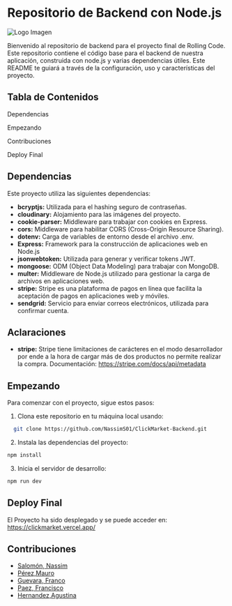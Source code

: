 # Repositorio de Backend con Node.js 

![Logo Imagen](https://github.com/NassimS01/Supermarket/blob/dev_mauro/frontend/src/assets/CLICK.png?raw=true)

Bienvenido al repositorio de backend para el proyecto final de Rolling Code.
Este repositorio contiene el código base para el backend de nuestra aplicación, construida con node.js y varias dependencias útiles.
Este README te guiará a través de la configuración, uso y características del proyecto.

## Tabla de Contenidos

Dependencias

Empezando

Contribuciones

Deploy Final

## Dependencias

Este proyecto utiliza las siguientes dependencias:

* **bcryptjs:** Utilizada para el hashing seguro de contraseñas.
* **cloudinary:** Alojamiento para las imágenes del proyecto.
* **cookie-parser:** Middleware para trabajar con cookies en Express.
* **cors:** Middleware para habilitar CORS (Cross-Origin Resource Sharing).
* **dotenv:** Carga de variables de entorno desde el archivo .env.
* **Express:** Framework para la construcción de aplicaciones web en Node.js
* **jsonwebtoken:** Utilizada para generar y verificar tokens JWT.
* **mongoose:** ODM (Object Data Modeling) para trabajar con MongoDB.
* **multer:** Middleware de Node.js utilizado para gestionar la carga de archivos en aplicaciones web.
* **stripe:** Stripe es una plataforma de pagos en línea que facilita la aceptación de pagos en aplicaciones web y móviles.
* **sendgrid:** Servicio para enviar correos electrónicos, utilizada para confirmar cuenta.

## Aclaraciones
* **stripe:** Stripe tiene limitaciones de carácteres en el modo desarrollador por ende a la hora de cargar más de dos productos no permite realizar la compra.
Documentación: https://stripe.com/docs/api/metadata

## Empezando
Para comenzar con el proyecto, sigue estos pasos:
1. Clona este repositorio en tu máquina local usando:
```sh
  git clone https://github.com/NassimS01/ClickMarket-Backend.git
 ```
2. Instala las dependencias del proyecto:
```sh
npm install
```

3. Inicia el servidor de desarrollo:
```sh
npm run dev
```

## Deploy Final
El Proyecto ha sido desplegado y se puede acceder en: 
https://clickmarket.vercel.app/

## Contribuciones
- [Salomón, Nassim](https://github.com/NassimS01)
- [Pérez,Mauro](https://github.com/Maurops92)
- [Guevara, Franco](https://github.com/FrancoLadronDeGuevara)
- [Paez, Francisco](https://github.com/FranX-21) 
- [Hernandez,Agustina](https://github.com/agustinahernandez17)


